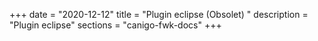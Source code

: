+++
date        = "2020-12-12"
title       = "Plugin eclipse (Obsolet) "
description = "Plugin eclipse"
sections    = "canigo-fwk-docs"
+++